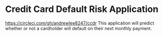 # Credit Card Default Risk Application
https://circleci.com/gh/andrewlee8247/ccdr
This application will predict whether or not a cardholder will default on their next monthly payment.

